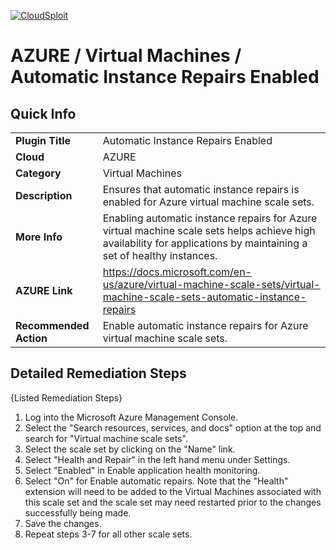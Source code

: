 [![CloudSploit](https://cloudsploit.com/img/logo-new-big-text-100.png "CloudSploit")](https://cloudsploit.com)

# AZURE / Virtual Machines / Automatic Instance Repairs Enabled

## Quick Info

| | |
|-|-|
| **Plugin Title** | Automatic Instance Repairs Enabled |
| **Cloud** | AZURE |
| **Category** | Virtual Machines |
| **Description** | Ensures that automatic instance repairs is enabled for Azure virtual machine scale sets. |
| **More Info** | Enabling automatic instance repairs for Azure virtual machine scale sets helps achieve high availability for applications by maintaining a set of healthy instances. |
| **AZURE Link** | https://docs.microsoft.com/en-us/azure/virtual-machine-scale-sets/virtual-machine-scale-sets-automatic-instance-repairs |
| **Recommended Action** | Enable automatic instance repairs for Azure virtual machine scale sets. |

## Detailed Remediation Steps

{Listed Remediation Steps}
1. Log into the Microsoft Azure Management Console.
2. Select the "Search resources, services, and docs" option at the top and search for "Virtual machine scale sets".
3. Select the scale set by clicking on the "Name" link.
4. Select "Health and Repair" in the left hand menu under Settings.
5. Select "Enabled" in Enable application health monitoring.
6. Select "On" for Enable automatic repairs. Note that the "Health" extension will need to be added to the Virtual Machines associated with this scale set and the scale set may need restarted prior to the changes successfully being made.
7. Save the changes.
8. Repeat steps 3-7 for all other scale sets.